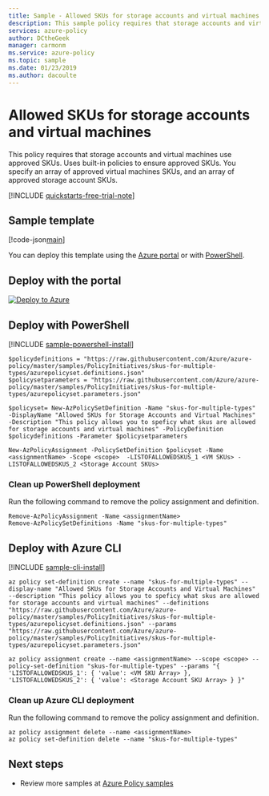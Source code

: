 ```yaml
---
title: Sample - Allowed SKUs for storage accounts and virtual machines
description: This sample policy requires that storage accounts and virtual machines use approved SKUs.
services: azure-policy
author: DCtheGeek
manager: carmonm
ms.service: azure-policy
ms.topic: sample
ms.date: 01/23/2019
ms.author: dacoulte
---
```

# Allowed SKUs for storage accounts and virtual machines

This policy requires that storage accounts and virtual machines use approved SKUs. Uses built-in policies to ensure approved SKUs. You specify an array of approved virtual machines SKUs, and an array of approved storage account SKUs.

[!INCLUDE [quickstarts-free-trial-note](../../../../includes/quickstarts-free-trial-note.md)]

## Sample template

[!code-json[main](../../../../policy-templates/samples/PolicyInitiatives/skus-for-multiple-types/azurepolicyset.json "Allowed SKUs for Storage Accounts and Virtual Machines")]

You can deploy this template using the [Azure portal](#deploy-with-the-portal) or with [PowerShell](#deploy-with-powershell).

## Deploy with the portal

[![Deploy to Azure](http://azuredeploy.net/deploybutton.png)](https://aka.ms/getpolicy)

## Deploy with PowerShell

[!INCLUDE [sample-powershell-install](../../../../includes/sample-powershell-install-no-ssh-az.md)]

```azurepowershell-interactive
$policydefinitions = "https://raw.githubusercontent.com/Azure/azure-policy/master/samples/PolicyInitiatives/skus-for-multiple-types/azurepolicyset.definitions.json"
$policysetparameters = "https://raw.githubusercontent.com/Azure/azure-policy/master/samples/PolicyInitiatives/skus-for-multiple-types/azurepolicyset.parameters.json"

$policyset= New-AzPolicySetDefinition -Name "skus-for-multiple-types" -DisplayName "Allowed SKUs for Storage Accounts and Virtual Machines" -Description "This policy allows you to speficy what skus are allowed for storage accounts and virtual machines" -PolicyDefinition $policydefinitions -Parameter $policysetparameters 
 
New-AzPolicyAssignment -PolicySetDefinition $policyset -Name <assignmentName> -Scope <scope>  -LISTOFALLOWEDSKUS_1 <VM SKUs> -LISTOFALLOWEDSKUS_2 <Storage Account SKUs>
```

### Clean up PowerShell deployment

Run the following command to remove the policy assignment and definition.

```azurepowershell-interactive
Remove-AzPolicyAssignment -Name <assignmentName>
Remove-AzPolicySetDefinitions -Name "skus-for-multiple-types"
```

## Deploy with Azure CLI

[!INCLUDE [sample-cli-install](../../../../includes/sample-cli-install.md)]

```azurecli-interactive
az policy set-definition create --name "skus-for-multiple-types" --display-name "Allowed SKUs for Storage Accounts and Virtual Machines" --description "This policy allows you to speficy what skus are allowed for storage accounts and virtual machines" --definitions "https://raw.githubusercontent.com/Azure/azure-policy/master/samples/PolicyInitiatives/skus-for-multiple-types/azurepolicyset.definitions.json" --params "https://raw.githubusercontent.com/Azure/azure-policy/master/samples/PolicyInitiatives/skus-for-multiple-types/azurepolicyset.parameters.json"

az policy assignment create --name <assignmentName> --scope <scope> --policy-set-definition "skus-for-multiple-types" --params "{ 'LISTOFALLOWEDSKUS_1': { 'value': <VM SKU Array> }, 'LISTOFALLOWEDSKUS_2': { 'value': <Storage Account SKU Array> } }"
```

### Clean up Azure CLI deployment

Run the following command to remove the policy assignment and definition.

```azurecli-interactive
az policy assignment delete --name <assignmentName>
az policy set-definition delete --name "skus-for-multiple-types"
```

## Next steps

- Review more samples at [Azure Policy samples](index.md)